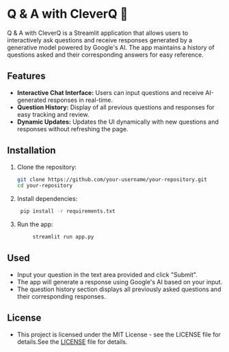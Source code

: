 # Q & A with CleverQ 🤖

Q & A with CleverQ is a Streamlit application that allows users to interactively ask questions and receive responses generated by a generative model powered by Google's AI. The app maintains a history of questions asked and their corresponding answers for easy reference.

## Features

- **Interactive Chat Interface:** Users can input questions and receive AI-generated responses in real-time.
- **Question History:** Display of all previous questions and responses for easy tracking and review.
- **Dynamic Updates:** Updates the UI dynamically with new questions and responses without refreshing the page.

## Installation

1. Clone the repository:

   ```bash
   git clone https://github.com/your-username/your-repository.git
   cd your-repository

2. Install dependencies:

    ```bash
     pip install -r requirements.txt

3. Run the app:

    ```bash
         streamlit run app.py
## Used

- Input your question in the text area provided and click "Submit".
- The app will generate a response using Google's AI based on your input.
- The question history section displays all previously asked questions and their corresponding responses.

## License
- This project is licensed under the MIT License - see the LICENSE file for details.See the [LICENSE]() file for details.
